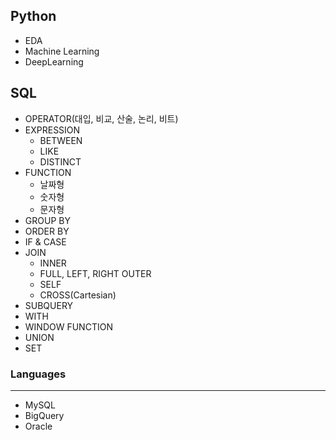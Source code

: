 ## Python
- EDA
- Machine Learning
- DeepLearning

## SQL
- OPERATOR(대입, 비교, 산술, 논리, 비트)
- EXPRESSION
  - BETWEEN
  - LIKE
  - DISTINCT
- FUNCTION
  - 날짜형
  - 숫자형
  - 문자형
- GROUP BY
- ORDER BY
- IF & CASE
- JOIN
  - INNER
  - FULL, LEFT, RIGHT OUTER
  - SELF
  - CROSS(Cartesian)
- SUBQUERY
- WITH
- WINDOW FUNCTION
- UNION
- SET

### Languages
---
- MySQL
- BigQuery
- Oracle